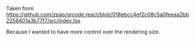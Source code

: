 Taken from https://github.com/zpao/qrcode.react/blob/018ebcc4ef2c08c5a0feeaa2bb2258401a3b77f7/src/index.tsx

Because I wanted to have more control over the rendering size.

